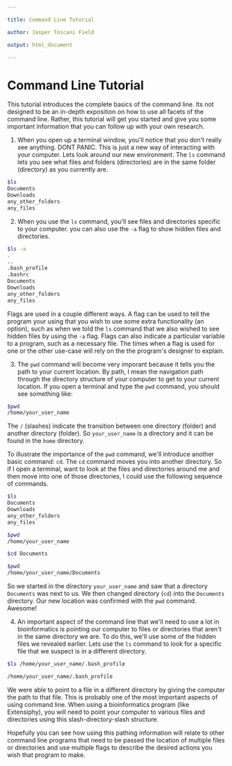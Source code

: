 ```yaml
---

title: Command Line Tutorial

author: Jasper Toscani Field

output: html_document

---
```

# Command Line Tutorial

This tutorial introduces the complete basics of the command line. Its not designed to be an in-depth exposition on how to use all facets of the command line. Rather, this tutorial will get you started and give you some important information that you can follow up with your own research.

1. When you open up a terminal window, you'll notice that you don't really see anything. DONT PANIC. This is just a new way of interacting with your computer. Lets look around our new environment. The `ls` command lets you see what files and folders (directories) are in the same folder (directory) as you currently are.

```bash
$ls
Documents
Downloads
any_other_folders
any_files
```

2. When you use the `ls` command, you'll see files and directories specific to your computer. you can also use the `-a` flag to show hidden files and directories.

```bash
$ls -a
.
..
.bash_profile
.bashrc
Documents
Downloads
any_other_folders
any_files
```

Flags are used in a couple different ways. A flag can be used to tell the program your using that you wish to use some extra functionality (an option), such as when we told the `ls` command that we also wished to see hidden files by using the `-a` flag. Flags can also indicate a particular variable to a program, such as a necessary file. The times when a flag is used for one or the other use-case will rely on the the program's designer to explain.

3. The `pwd` command will become very imporant because it tells you the path to your current location. By path, I mean the navigation path through the directory structure of your computer to get to your current location. If you open a terminal and type the `pwd` command, you should see something like:

```bash
$pwd
/home/your_user_name
```

The `/` (slashes) indicate the transition between one directory (folder) and another directory (folder). So `your_user_name` is a directory and it can be found in the `home` directory.

To illustrate the importance of the `pwd` command, we'll introduce another basic command: `cd`. The `cd` command moves you into another directory. So if I open a terminal, want to look at the files and directories around me and then move into one of those directories, I could use the following sequence of commands.

```bash
$ls
Documents
Downloads
any_other_folders
any_files

$pwd
/home/your_user_name

$cd Documents

$pwd
/home/your_user_name/Documents
```

So we started in the directory `your_user_name` and saw that a directory `Documents` was next to us. We then changed directory (`cd`) into the `Documents` directory. Our new location was confirmed with the `pwd` command. Awesome!

4. An important aspect of the command line that we'll need to use a lot in bioinformatics is pointing our computer to files or directories that aren't in the same directory we are. To do this, we'll use some of the hidden files we revealed earlier. Lets use the `ls` command to look for a specific file that we suspect is in a different directory.

```bash
$ls /home/your_user_name/.bash_profile

/home/your_user_name/.bash_profile
```

We were able to point to a file in a different directory by giving the computer the path to that file. This is probably one of the most important aspects of using command line. When using a bioinformatics program (like Extensiphy), you will need to point your computer to various files and directories using this slash-directory-slash structure.

Hopefully you can see how using this pathing information will relate to other command line programs that need to be passed the location of multiple files or directories and use multiple flags to describe the desired actions you wish that program to make.
